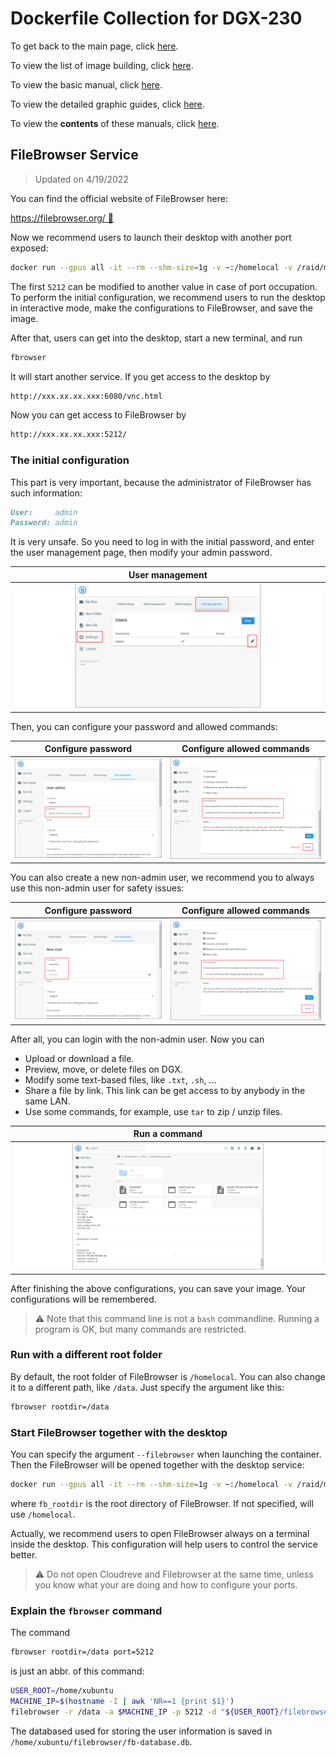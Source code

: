 # Dockerfile Collection for DGX-230

To get back to the main page, click [here](../index).

To view the list of image building, click [here](../dockerlist).

To view the basic manual, click [here](../manual).

To view the detailed graphic guides, click [here](../manual-session).

To view the **contents** of these manuals, click [here](../manual-xubuntu).

## FileBrowser Service

> Updated on 4/19/2022

You can find the official website of FileBrowser here:

[https://filebrowser.org/ :link:](https://filebrowser.org/)

Now we recommend users to launch their desktop with another port exposed:

```bash
docker run --gpus all -it --rm --shm-size=1g -v ~:/homelocal -v /raid/myname:/data -p 6080:6080 -p 5212:5212 xubuntu:1.7
```

The first `5212` can be modified to another value in case of port occupation. To perform the initial configuration, we recommend users to run the desktop in interactive mode, make the configurations to FileBrowser, and save the image.

After that, users can get into the desktop, start a new terminal, and run

```bash
fbrowser
```

It will start another service. If you get access to the desktop by

```markdown
http://xxx.xx.xx.xxx:6080/vnc.html
```

Now you can get access to FileBrowser by

```markdown
http://xxx.xx.xx.xxx:5212/
```

### The initial configuration

This part is very important, because the administrator of FileBrowser has such information:

```markdown
User:     admin
Password: admin
```

It is very unsafe. So you need to log in with the initial password, and enter the user management page, then modify your admin password.

|  User management  |
| :---------------: |
| ![](./display/fbrowser-1.png) |

Then, you can configure your password and allowed commands:

|  Configure password  |  Configure allowed commands  |
| :------------------: | :--------------------------: |
| ![](./display/fbrowser-2.png) | ![](./display/fbrowser-3.png) |

You can also create a new non-admin user, we recommend you to always use this non-admin user for safety issues:

|  Configure password  |  Configure allowed commands  |
| :------------------: | :--------------------------: |
| ![](./display/fbrowser-4.png) | ![](./display/fbrowser-5.png) |

After all, you can login with the non-admin user. Now you can

* Upload or download a file.
* Preview, move, or delete files on DGX.
* Modify some text-based files, like `.txt`, `.sh`, ...
* Share a file by link. This link can be get access to by anybody in the same LAN.
* Use some commands, for example, use `tar` to zip / unzip files.

|   Run a command   |
| :---------------: |
| ![](./display/fbrowser-6.png) |

After finishing the above configurations, you can save your image. Your configurations will be remembered.

> :warning: Note that this command line is not a `bash` commandline. Running a program is OK, but many commands are restricted.

### Run with a different root folder

By default, the root folder of FileBrowser is `/homelocal`. You can also change it to a different path, like `/data`. Just specify the argument like this:

```bash
fbrowser rootdir=/data
```

### Start FileBrowser together with the desktop

You can specify the argument `--filebrowser` when launching the container. Then the FileBrowser will be opened together with the desktop service:

```bash
docker run --gpus all -it --rm --shm-size=1g -v ~:/homelocal -v /raid/myname:/data -p 6080:6080 -p 5212:5212 xubuntu:1.7 --filebrowser fb_rootdir=/data
```

where `fb_rootdir` is the root directory of FileBrowser. If not specified, will use `/homelocal`.

Actually, we recommend users to open FileBrowser always on a terminal inside the desktop. This configuration will help users to control the service better.

> :warning: Do not open Cloudreve and Filebrowser at the same time, unless you know what your are doing and how to configure your ports.

### Explain the `fbrowser` command

The command

```bash
fbrowser rootdir=/data port=5212
```

is just an abbr. of this command:

```bash
USER_ROOT=/home/xubuntu
MACHINE_IP=$(hostname -I | awk 'NR==1 {print $1}')
filebrowser -r /data -a $MACHINE_IP -p 5212 -d "${USER_ROOT}/filebrowser/fb-database.db"
```

The databased used for storing the user information is saved in `/home/xubuntu/filebrowser/fb-database.db`.
